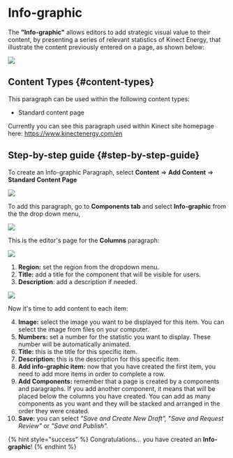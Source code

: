 # Info-graphic

The **"Info-graphic"** allows editors to add strategic visual value to their content, by presenting a series of relevant statistics of Kinect Energy, that illustrate the content previously entered on a page, as shown below:

![](https://blobscdn.gitbook.com/v0/b/gitbook-28427.appspot.com/o/assets%2F-LLjYtHePCsCaZ9F3NOs%2F-LMmX2_HsYcrczkpbeYs%2F-LMmXPhtFLXllgH48B9S%2FInfo_graphic_view.png?alt=media&token=a57255f0-5309-49a0-85eb-5f2efc3ef308)

## Content Types {#content-types}

This paragraph can be used within the following content types:

* Standard content page

Currently you can see this paragraph used within Kinect site homepage here: https://www.kinectenergy.com/en

## Step-by-step guide {#step-by-step-guide}

To create an Info-graphic Paragraph, select **Content** =&gt; **Add Content** =&gt; **Standard Content Page**

![](https://blobscdn.gitbook.com/v0/b/gitbook-28427.appspot.com/o/assets%2F-LLjYtHePCsCaZ9F3NOs%2F-LM2eE8LU6bsbB9fA1Sc%2F-LM2eP0KF4d-kotXwdEv%2FGen_admin_SCP.png?alt=media&token=7c3dce9b-1da1-4243-8bf3-ab3e53a52c2d)

To add this paragraph, go to **Components tab** and select **Info-graphic** from the the drop down menu,

![](https://blobscdn.gitbook.com/v0/b/gitbook-28427.appspot.com/o/assets%2F-LLjYtHePCsCaZ9F3NOs%2F-LMlJW8riS_0RGE0bACw%2F-LMlS1oc3CA9hjSroXo2%2Ffeatured_block_back.png?alt=media&token=81337c52-d2cb-46c9-a550-da7438089e9a)

This is the editor's page for the **Columns** paragraph:

![](https://blobscdn.gitbook.com/v0/b/gitbook-28427.appspot.com/o/assets%2F-LLjYtHePCsCaZ9F3NOs%2F-LONagf1LaTXGfZ5FfRX%2F-LONfE6Bn0m_xxArIua1%2FInfo_graphic_form_1-01.png?alt=media&token=7638f289-fa8f-4775-abf3-13ca9c981ec8)

 1. **Region:** set the region from the dropdown menu.   
2. **Title:** add a title for the component that will be visible for users.   
3. **Description**: add a description if needed.

![](https://blobscdn.gitbook.com/v0/b/gitbook-28427.appspot.com/o/assets%2F-LLjYtHePCsCaZ9F3NOs%2F-LONagf1LaTXGfZ5FfRX%2F-LONgCo0dc7MiOivneAT%2Finfo_graphic_form_2-01.png?alt=media&token=b028a717-da28-4607-a9fb-a8eeb2ae8eec)

Now it's time to add content to each item:

 4. **Image:** select the image you want to be displayed for this item. You can select the image from files on your computer.   
5. **Numbers:** set a number for the statistic you want to display. These number will be automatically animated.   
6. **Title:** this is the title for this specific item.   
7. **Description:** this is the description for this specific item.   
8. **Add info-graphic item:** now that you have created the first item, you need to add more items in order to complete a row.   
9. **Add Components:** remember that a page is created by a components and paragraphs. If you add another component, it means that will be placed below the columns you have created. You can add as many components as you want and they will be stacked and arranged in the order they were created.   
10. **Save:** you can select _"Save and Create New Draft",_ "_Save and Request Review"_ or _"Save and Publish"._

{% hint style="success" %}
Congratulations... you have created an **Info-graphic**!
{% endhint %}

